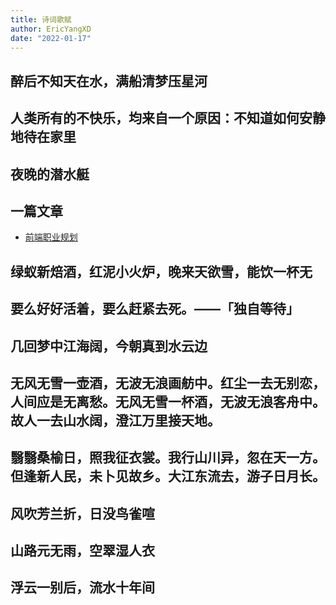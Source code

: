 ```yaml
---
title: 诗词歌赋
author: EricYangXD
date: "2022-01-17"
---
```


## 醉后不知天在水，满船清梦压星河

## 人类所有的不快乐，均来自一个原因：不知道如何安静地待在家里

## 夜晚的潜水艇

## 一篇文章

-   [前端职业规划](https://github.com/ascoders/weekly/blob/master/%E5%89%8D%E6%B2%BF%E6%8A%80%E6%9C%AF/196.%E7%B2%BE%E8%AF%BB%E3%80%8A%E5%89%8D%E7%AB%AF%E8%81%8C%E4%B8%9A%E8%A7%84%E5%88%92%20-%202021%20%E5%B9%B4%E3%80%8B.md)

## 绿蚁新焙酒，红泥小火炉，晚来天欲雪，能饮一杯无

## 要么好好活着，要么赶紧去死。——「独自等待」

## 几回梦中江海阔，今朝真到水云边

## 无风无雪一壶酒，无波无浪画舫中。红尘一去无别恋，人间应是无离愁。无风无雪一杯酒，无波无浪客舟中。故人一去山水阔，澄江万里接天地。

## 翳翳桑榆日，照我征衣裳。我行山川异，忽在天一方。但逢新人民，未卜见故乡。大江东流去，游子日月长。

## 风吹芳兰折，日没鸟雀喧

## 山路元无雨，空翠湿人衣

## 浮云一别后，流水十年间
